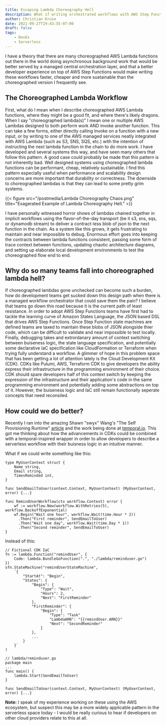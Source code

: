 ```yaml
---
title: Escaping Lambda Choreography Hell
description: What if writing orchestrated workflows with AWS Step Functions was easier than choreographed implicit workflows?
author: Christian Kruse
date: 2021-09-27T19:43:55-07:00
draft: false
tags:
    - DevEx
    - Serverless
---
```



I have a theory that there are many choreographed AWS Lambda functions out there in the world doing asynchronous background work that would be better served by a managed central orchestration layer, and that a better developer experience on top of AWS Step Functions would make writing these workflows faster, cheaper and more sustainable than the choreographed version I frequently see.


## The Choreographed Lambda Workflow

First, what do I mean when I describe choreographed AWS Lambda functions, where they might be a good fit, and where there's likely dragons. When I say "choreographed lambda(s)" I mean one or multiple AWS Lambdas designed to both perform work AND invoke another function. This can take a few forms, either directly calling Invoke on a function with a new input, or by writing to one of the AWS managed services neatly integrated with AWS Lambda (such as S3, SNS, SQS, etc.) with the intention of instructing the next lambda function in the chain to do more work. I have developed and several systems this way, and have seen many others that follow this pattern. A good case could probably be made that this pattern is not inherently bad. Well designed systems using choreographed lambda functions can be performant, cheap, relatively sustainable. I find this pattern especially useful when performance and scalability design concerns are more important that durability or correctness. The downside to choreographed lambdas is that they can lead to some pretty grim systems.


{{< figure src="/postmedia/Lambda Choreography Chaos.png" title="Exagerated Example of Lambda Choreography Hell." >}}

I have personally witnessed horror shows of lambdas chained together in implicit workflows using the flavor-of-the-day transport (be it s3, sns, sqs, or dynamodb stream) to deliver a contract-less blob of json to the next function in the chain. As a system like this grows, it gets frustrating to maintain and near impossible to debug. Enormous effort goes into keeping the contracts between lambda functions consistent, passing some form of trace context between functions, updating chaotic architecture diagrams, and setting up elaborate local development environments to test the choreographed flow end to end.

## Why do so many teams fall into choreographed lambda hell?

If choreographed lambdas gone unchecked can become such a burden, how do development teams get sucked down this design path when there is a managed workflow orchestrator that could save them the pain? I believe that teams go down this road because it is the current path of least resistance. In order to adopt AWS Step Functions teams have first had to tackle the learning curve of Amazon States Language, the JSON based DSL that drives AWS Step Functions. Once Step Function state machines are defined teams are taxed to maintain these blobs of JSON alongside thier code, which can be difficult to validate and near impossible to test locally. Finally, debugging takes and extrordanary amount of context switching between buiseness logic, the state language specification, and potentially some declarative IaC specification like CloudFormation or Terraform when trying fully understand a workflow. A glimmer of hope in this problem space that has been getting a lot of attention lately is the Cloud Development Kit (CDK). CDKs like Pulumi, AWS, Terraform CDK to give developers the ability express their infrastructure in the programming environment of their choice. CDK should spare developers half of this context switch by keeping the expression of the infrastructure and their application's code in the same programming environment and potentially adding some abstractions on top of it. However, the buiseness logic and IaC still remain functionally seperate concepts that need reconsiled.


## How could we do better?

Recently I ran into the amazing Shawn "swyx" Wang's "The Self Provisioning Runtime" [article](https://www.swyx.io/self-provisioning-runtime/) and the work being done at [temporal.io](https://temporal.io). This got me thinking about how the advancements in CDKs could be combined with a temporal-inspired wrapper in order to allow developers to describe a serverless workflow with their buisness logic in an intuitive manner.

What if we could write something like this:
```
type MyUserContext struct {
    Name string,
    Email string,
    TimesReminded int,
}

func SendEmailToUser(context.Context, MyUserContext) (MyUserContext, error) {...}

func RemindUserWorkflow(ctx workflow.Context) error {
    wf := workflow.New(workflow.WithRetries(5), workflow.BackoffExponential)
    wf.Begin("Wait one hour", workflow.Wait(time.Hour * 2))
      .Then("First reminder", SendEmailToUser)
      .Then("Wait one day", workflow.Wait(time.Day * 1))
      .Then("Second reminder", SendEmailToUser)
}
```

Instead of this:
```
// Fictional CDK IaC
fn := lambda.Function("remindUser", {
    Code: lambda.BundleGoFunction(".", "./lambda/reminduser.go")
})
sfn.StateMachine("remindUserStateMachine",
    `{
        "StartAt": "Begin",
        "States": {
            "Begin": {
                "Type": "Wait",
                "Hours": 2,
                "Next": "FirstReminder"
            },
            "FirstReminder": {
                "Begin": {
                    "Type": "Task"
                    "LambdaARN": "{{remindUser.ARN}}"
                    "Next": "SecondReminder"
                }
            },
            ...
        }
    }`
)

// lambda/reminduser.go
package main
...
func main() {
    lambda.Start(SendEmailToUser)
}

func SendEmailToUser(context.Context, MyUserContext) (MyUserContext, error) {...}
```


**Note:** I speak of my experience working on these using the AWS ecosystem, but suspect this may be a more widely applicable pattern in the serverless space today - I would be really curious to hear if developers on other cloud providers relate to this at all.
